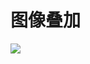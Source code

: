 # 图像叠加

<img class="absolute left-14% top-25%" src="https://gcom.fp.ps.netease.com/file/63ec91e57a8096186c6421caME75YMOL04" />